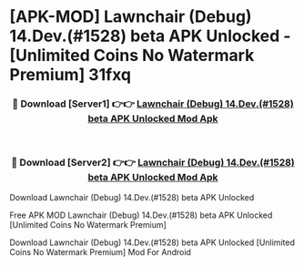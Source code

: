 # [APK-MOD] Lawnchair (Debug) 14.Dev.(#1528) beta APK Unlocked - [Unlimited Coins No Watermark Premium] 31fxq



<div align="center">
<h3>🔴 Download [Server1] 👉👉 <a href="https://momento.my/?title=Lawnchair_(Debug)_14.Dev.(#1528)_beta_APK_Unlocked">Lawnchair (Debug) 14.Dev.(#1528) beta APK Unlocked Mod Apk</a></h3><br>

<h3>🔴 Download [Server2] 👉👉 <a href="https://momento.my/?title=Lawnchair_(Debug)_14.Dev.(#1528)_beta_APK_Unlocked">Lawnchair (Debug) 14.Dev.(#1528) beta APK Unlocked Mod Apk</a></h3>
</div>



Download Lawnchair (Debug) 14.Dev.(#1528) beta APK Unlocked 

Free APK MOD Lawnchair (Debug) 14.Dev.(#1528) beta APK Unlocked [Unlimited Coins No Watermark Premium]

Download Lawnchair (Debug) 14.Dev.(#1528) beta APK Unlocked [Unlimited Coins No Watermark Premium] Mod For Android
